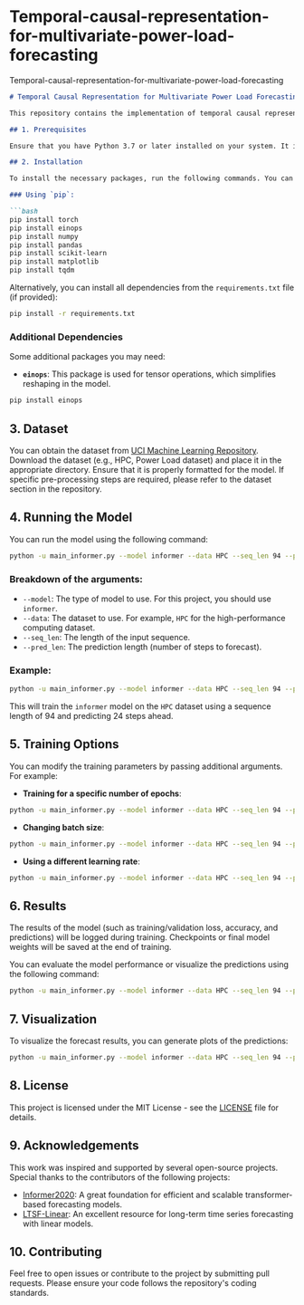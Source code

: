 # Temporal-causal-representation-for-multivariate-power-load-forecasting
 Temporal-causal-representation-for-multivariate-power-load-forecasting

```markdown
# Temporal Causal Representation for Multivariate Power Load Forecasting

This repository contains the implementation of temporal causal representation models for multivariate power load forecasting. The model is inspired by various open-source projects and focuses on improving the accuracy and efficiency of multivariate time series forecasting.

## 1. Prerequisites

Ensure that you have Python 3.7 or later installed on your system. It is recommended to use a virtual environment or Anaconda for managing dependencies.

## 2. Installation

To install the necessary packages, run the following commands. You can either use `pip` to install the dependencies or `requirements.txt` if provided.

### Using `pip`:

```bash
pip install torch
pip install einops
pip install numpy
pip install pandas
pip install scikit-learn
pip install matplotlib
pip install tqdm
```

Alternatively, you can install all dependencies from the `requirements.txt` file (if provided):

```bash
pip install -r requirements.txt
```

### Additional Dependencies

Some additional packages you may need:
- **`einops`**: This package is used for tensor operations, which simplifies reshaping in the model.

```bash
pip install einops
```

## 3. Dataset

You can obtain the dataset from [UCI Machine Learning Repository](https://archive.ics.uci.edu/). Download the dataset (e.g., HPC, Power Load dataset) and place it in the appropriate directory. Ensure that it is properly formatted for the model. If specific pre-processing steps are required, please refer to the dataset section in the repository.

## 4. Running the Model

You can run the model using the following command:

```bash
python -u main_informer.py --model informer --data HPC --seq_len 94 --pred_len 24
```

### Breakdown of the arguments:

- `--model`: The type of model to use. For this project, you should use `informer`.
- `--data`: The dataset to use. For example, `HPC` for the high-performance computing dataset.
- `--seq_len`: The length of the input sequence.
- `--pred_len`: The prediction length (number of steps to forecast).

### Example:

```bash
python -u main_informer.py --model informer --data HPC --seq_len 94 --pred_len 24
```

This will train the `informer` model on the `HPC` dataset using a sequence length of 94 and predicting 24 steps ahead.

## 5. Training Options

You can modify the training parameters by passing additional arguments. For example:

- **Training for a specific number of epochs**:
  
```bash
python -u main_informer.py --model informer --data HPC --seq_len 94 --pred_len 24 --epochs 50
```

- **Changing batch size**:
  
```bash
python -u main_informer.py --model informer --data HPC --seq_len 94 --pred_len 24 --batch_size 64
```

- **Using a different learning rate**:

```bash
python -u main_informer.py --model informer --data HPC --seq_len 94 --pred_len 24 --lr 0.001
```

## 6. Results

The results of the model (such as training/validation loss, accuracy, and predictions) will be logged during training. Checkpoints or final model weights will be saved at the end of training.

You can evaluate the model performance or visualize the predictions using the following command:

```bash
python -u main_informer.py --model informer --data HPC --seq_len 94 --pred_len 24 --evaluate
```

## 7. Visualization

To visualize the forecast results, you can generate plots of the predictions:

```bash
python -u main_informer.py --model informer --data HPC --seq_len 94 --pred_len 24 --plot
```

## 8. License

This project is licensed under the MIT License - see the [LICENSE](LICENSE) file for details.

## 9. Acknowledgements

This work was inspired and supported by several open-source projects. Special thanks to the contributors of the following projects:

- [Informer2020](https://github.com/zhouhaoyi/Informer2020): A great foundation for efficient and scalable transformer-based forecasting models.
- [LTSF-Linear](https://github.com/cure-lab/LTSF-Linear): An excellent resource for long-term time series forecasting with linear models.

## 10. Contributing

Feel free to open issues or contribute to the project by submitting pull requests. Please ensure your code follows the repository's coding standards.
```

